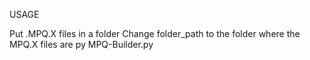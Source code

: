 USAGE

Put .MPQ.X files in a folder
Change folder_path to the folder where the MPQ.X files are
py MPQ-Builder.py


